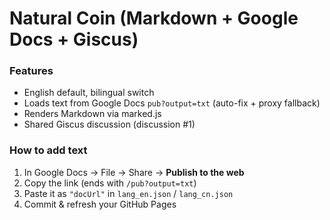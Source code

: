 # Natural Coin (Markdown + Google Docs + Giscus)

### Features
- English default, bilingual switch
- Loads text from Google Docs `pub?output=txt` (auto-fix + proxy fallback)
- Renders Markdown via marked.js
- Shared Giscus discussion (discussion #1)

### How to add text
1. In Google Docs → File → Share → **Publish to the web**
2. Copy the link (ends with `/pub?output=txt`)
3. Paste it as `"docUrl"` in `lang_en.json` / `lang_cn.json`
4. Commit & refresh your GitHub Pages
